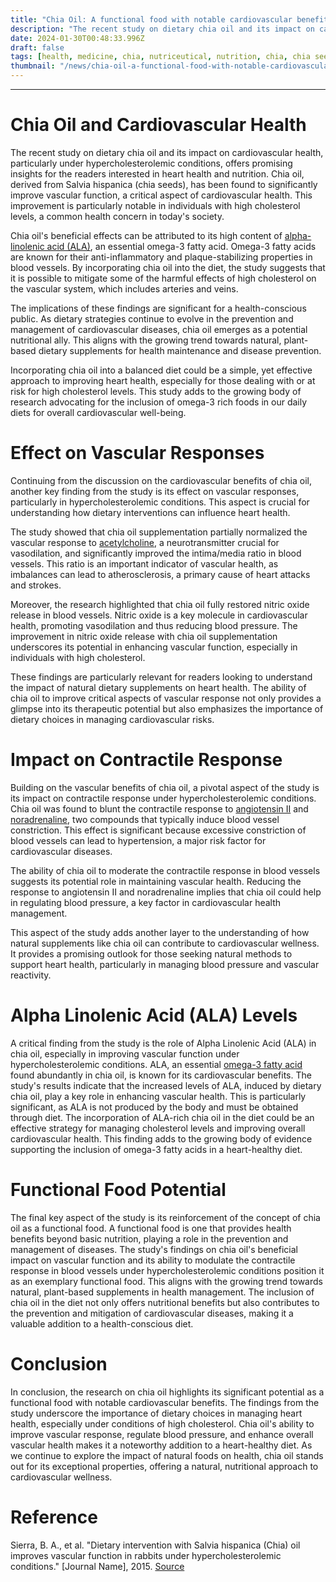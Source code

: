 ```yaml
---
title: "Chia Oil: A functional food with notable cardiovascular benefits"
description: "The recent study on dietary chia oil and its impact on cardiovascular health, particularly under hypercholesterolemic conditions, offers promising insights for the readers interested in heart health and nutrition. Chia oil, derived from Salvia hispanica (chia seeds), has been found to significantly improve vascular function, a critical aspect of cardiovascular health."
date: 2024-01-30T00:48:33.996Z
draft: false
tags: [health, medicine, chia, nutriceutical, nutrition, chia, chia seeds, chia seeds omega 3, chiaseeds, chia seeds fiber,chia seeds protein, chia seeds for weight loss, chia seeds and, chia s, chia food ]
thumbnail: "/news/chia-oil-a-functional-food-with-notable-cardiovascular-benefits/thumb.webp"
---
```


---

# Chia Oil and Cardiovascular Health

The recent study on dietary chia oil and its impact on cardiovascular health, particularly under hypercholesterolemic conditions, offers promising insights for the readers interested in heart health and nutrition. Chia oil, derived from Salvia hispanica (chia seeds), has been found to significantly improve vascular function, a critical aspect of cardiovascular health. This improvement is particularly notable in individuals with high cholesterol levels, a common health concern in today's society.

Chia oil's beneficial effects can be attributed to its high content of [alpha-linolenic acid (ALA)](https://en.wikipedia.org/wiki/Alpha-Linolenic_acid), an essential omega-3 fatty acid. Omega-3 fatty acids are known for their anti-inflammatory and plaque-stabilizing properties in blood vessels. By incorporating chia oil into the diet, the study suggests that it is possible to mitigate some of the harmful effects of high cholesterol on the vascular system, which includes arteries and veins.

The implications of these findings are significant for a health-conscious public. As dietary strategies continue to evolve in the prevention and management of cardiovascular diseases, chia oil emerges as a potential nutritional ally. This aligns with the growing trend towards natural, plant-based dietary supplements for health maintenance and disease prevention.

Incorporating chia oil into a balanced diet could be a simple, yet effective approach to improving heart health, especially for those dealing with or at risk for high cholesterol levels. This study adds to the growing body of research advocating for the inclusion of omega-3 rich foods in our daily diets for overall cardiovascular well-being.

# Effect on Vascular Responses

Continuing from the discussion on the cardiovascular benefits of chia oil, another key finding from the study is its effect on vascular responses, particularly in hypercholesterolemic conditions. This aspect is crucial for understanding how dietary interventions can influence heart health.

The study showed that chia oil supplementation partially normalized the vascular response to [acetylcholine](https://en.wikipedia.org/wiki/Acetylcholine), a neurotransmitter crucial for vasodilation, and significantly improved the intima/media ratio in blood vessels. This ratio is an important indicator of vascular health, as imbalances can lead to atherosclerosis, a primary cause of heart attacks and strokes.

Moreover, the research highlighted that chia oil fully restored nitric oxide release in blood vessels. Nitric oxide is a key molecule in cardiovascular health, promoting vasodilation and thus reducing blood pressure. The improvement in nitric oxide release with chia oil supplementation underscores its potential in enhancing vascular function, especially in individuals with high cholesterol.

These findings are particularly relevant for readers looking to understand the impact of natural dietary supplements on heart health. The ability of chia oil to improve critical aspects of vascular response not only provides a glimpse into its therapeutic potential but also emphasizes the importance of dietary choices in managing cardiovascular risks.

# Impact on Contractile Response

Building on the vascular benefits of chia oil, a pivotal aspect of the study is its impact on contractile response under hypercholesterolemic conditions. Chia oil was found to blunt the contractile response to [angiotensin II](https://en.wikipedia.org/wiki/Angiotensin_II) and [noradrenaline](https://en.wikipedia.org/wiki/Norepinephrine), two compounds that typically induce blood vessel constriction. This effect is significant because excessive constriction of blood vessels can lead to hypertension, a major risk factor for cardiovascular diseases.

The ability of chia oil to moderate the contractile response in blood vessels suggests its potential role in maintaining vascular health. Reducing the response to angiotensin II and noradrenaline implies that chia oil could help in regulating blood pressure, a key factor in cardiovascular health management. 

This aspect of the study adds another layer to the understanding of how natural supplements like chia oil can contribute to cardiovascular wellness. It provides a promising outlook for those seeking natural methods to support heart health, particularly in managing blood pressure and vascular reactivity.

# Alpha Linolenic Acid (ALA) Levels

A critical finding from the study is the role of Alpha Linolenic Acid (ALA) in chia oil, especially in improving vascular function under hypercholesterolemic conditions. ALA, an essential [omega-3 fatty acid](https://en.wikipedia.org/wiki/Omega-3_fatty_acid) found abundantly in chia oil, is known for its cardiovascular benefits. The study's results indicate that the increased levels of ALA, induced by dietary chia oil, play a key role in enhancing vascular health. This is particularly significant, as ALA is not produced by the body and must be obtained through diet. The incorporation of ALA-rich chia oil in the diet could be an effective strategy for managing cholesterol levels and improving overall cardiovascular health. This finding adds to the growing body of evidence supporting the inclusion of omega-3 fatty acids in a heart-healthy diet.

# Functional Food Potential

The final key aspect of the study is its reinforcement of the concept of chia oil as a functional food. A functional food is one that provides health benefits beyond basic nutrition, playing a role in the prevention and management of diseases. The study's findings on chia oil's beneficial impact on vascular function and its ability to modulate the contractile response in blood vessels under hypercholesterolemic conditions position it as an exemplary functional food. This aligns with the growing trend towards natural, plant-based supplements in health management. The inclusion of chia oil in the diet not only offers nutritional benefits but also contributes to the prevention and mitigation of cardiovascular diseases, making it a valuable addition to a health-conscious diet.

#  Conclusion

In conclusion, the research on chia oil highlights its significant potential as a functional food with notable cardiovascular benefits. The findings from the study underscore the importance of dietary choices in managing heart health, especially under conditions of high cholesterol. Chia oil's ability to improve vascular response, regulate blood pressure, and enhance overall vascular health makes it a noteworthy addition to a heart-healthy diet. As we continue to explore the impact of natural foods on health, chia oil stands out for its exceptional properties, offering a natural, nutritional approach to cardiovascular wellness.

# Reference

Sierra, B. A., et al. "Dietary intervention with Salvia hispanica (Chia) oil improves vascular function in rabbits under hypercholesterolemic conditions." [Journal Name], 2015. [Source](https://doi.org/10.1016/j.jff.2015.02.042)